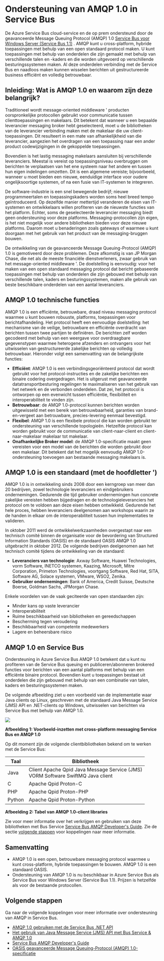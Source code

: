 <properties 
    pageTitle="Overzicht Service Bus AMQP met Java | Microsoft Azure" 
    description="Informatie over het gebruik van Java met de geavanceerde Message Queuing-Protocol (AMQP) 1.0 in Azure." 
    services="service-bus" 
    documentationCenter="java" 
    authors="sethmanheim" 
    manager="timlt" 
    editor=""/>

<tags 
    ms.service="service-bus" 
    ms.workload="na" 
    ms.tgt_pltfrm="na" 
    ms.devlang="Java" 
    ms.topic="article" 
    ms.date="10/04/2016" 
    ms.author="sethm"/>


# <a name="amqp-10-support-in-service-bus"></a>Ondersteuning van AMQP 1.0 in Service Bus

De Azure Service Bus cloud-service en de op prem ondersteund door de geavanceerde Message Queuing Protocol (AMQP) 1.0 [Service Bus voor Windows Server (Service Bus 1.1)](https://msdn.microsoft.com/library/dn282144.aspx) . AMQP kunt u cross-platform, hybride toepassingen met behulp van een open standaard protocol maken. U kunt toepassingen met behulp van onderdelen die zijn gemaakt met behulp van verschillende talen en -kaders en die worden uitgevoerd op verschillende besturingssystemen maken. Al deze onderdelen verbinding met de Service Bus en naadloos maken kunnen wisselen berichten uit gestructureerde business efficiënt en volledig betrouwbaar.

## <a name="introduction-what-is-amqp-10-and-why-is-it-important"></a>Inleiding: Wat is AMQP 1.0 en waarom zijn deze belangrijk?

Traditioneel wordt message-oriented middleware ' producten oorspronkelijke protocollen gebruikt voor communicatie tussen clienttoepassingen en makelaars. Dit betekent dat wanneer u een bepaalde leverancier messaging broker hebt geselecteerd, moet u de bibliotheken van de leverancier verbinding maken met de makelaar die uw client-toepassingen. Dit resulteert in een mate van afhankelijkheid van die leverancier, aangezien het overdragen van een toepassing naar een ander product codewijzigingen in de gekoppelde toepassingen. 

Bovendien is het lastig messaging makelaars aansluiten bij verschillende leveranciers. Meestal is vereist op toepassingsniveau overbruggen om berichten te verplaatsen van het ene systeem naar het andere en tussen hun eigen indelingen omzetten. Dit is een algemene vereiste; bijvoorbeeld, wanneer u moet bieden een nieuwe, eenduidige interface voor oudere ongelijksoortige systemen, of na een fusie van IT-systemen te integreren.

De software-industrie is een snel bewegende bedrijf; nieuwe programmeertalen en toepassingskaders worden soms heel breed tempo geïntroduceerd. Op dezelfde manier mettertijd veranderen de eisen van IT-systemen en ontwikkelaars willen profiteren van de nieuwste functies van het platform. Echter, soms de geselecteerde leverancier messaging biedt geen ondersteuning voor deze platforms. Messaging-protocollen zijn eigen, is het niet mogelijk voor andere bibliotheken bieden voor deze nieuwe platforms. Daarom moet u benaderingen zoals gateways of waarmee u kunt doorgaan met het gebruik van het product van de messaging-bruggen bouwen.

De ontwikkeling van de geavanceerde Message Queuing-Protocol (AMQP) 1.0 is gemotiveerd door deze problemen. Deze afkomstig is van JP Morgan Chase, die net als de meeste financiële dienstverleners, zwaar gebruik van het message-oriented middleware '. De doelstelling is eenvoudig: voor het maken van een open standaard messaging protocol dat bericht gebaseerde toepassingen met behulp van onderdelen die zijn gebouwd met behulp van verschillende talen, kaders en besturingssystemen, maken alle gebruik van beste beschikbare onderdelen van een aantal leveranciers.

## <a name="amqp-10-technical-features"></a>AMQP 1.0 technische functies

AMQP 1.0 is een efficiënte, betrouwbare, draad niveau messaging protocol waarmee u kunt bouwen robuuste, platforms, toepassingen voor berichtafhandeling. Het protocol heeft een eenvoudige doelstelling: het mechanisme van de veilige, betrouwbare en efficiënte overdracht van berichten tussen twee partijen te definiëren. De berichten zelf worden gecodeerd met behulp van een weergave voor overdraagbare gegevenstypen waarmee heterogene afzenders en ontvangers voor het uitwisselen van gestructureerde zakelijke berichten op volledig betrouwbaar. Hieronder volgt een samenvatting van de belangrijkste functies:

*    **Efficiënt**: AMQP 1.0 is een verbindingsgeoriënteerd protocol dat wordt gebruikt voor het protocol-instructies en de zakelijke berichten een binaire codering overgedragen. Het is uitgerust met geavanceerde datatransportbesturing regelingen te maximaliseren van het gebruik van het netwerk en de verbonden onderdelen. Dat zei, het protocol is ontworpen op een evenwicht tussen efficiëntie, flexibiliteit en interoperabiliteit te vinden zijn.
*    **Betrouwbaar**: de AMQP 1.0-protocol kunnen berichten worden uitgewisseld met een bereik van betrouwbaarheid, garanties van brand-en-vergeet aan betrouwbare, precies-levering eenmaal bevestigd.
*    **Flexibel**: AMQP 1.0 is een flexibele protocol die kan worden gebruikt ter ondersteuning van verschillende topologieën. Hetzelfde protocol kan worden gebruikt voor de communicatie van client-naar-client en client-naar-makelaar makelaar tot makelaar.
*    **Onafhankelijke Broker model**: de AMQP 1.0-specificatie maakt geen vereisten voor een model van de berichten die worden gebruikt door een makelaar. Dit betekent dat het mogelijk eenvoudig AMQP 1.0-ondersteuning toevoegen aan bestaande messaging makelaars is.

## <a name="amqp-10-is-a-standard-with-a-capital-s"></a>AMQP 1.0 is een standaard (met de hoofdletter ')

AMQP 1.0 is in ontwikkeling sinds 2008 door een kerngroep van meer dan 20 bedrijven, zowel technologie leveranciers en eindgebruikers ondernemingen. Gedurende die tijd gebruiker ondernemingen hun concrete zakelijke vereisten hebben bijgedragen en de technologieleveranciers het protocol om te voldoen aan deze eisen hebben ontwikkeld. Gedurende het hele proces, hebben leveranciers deelgenomen aan workshops waarin ze de handen in elkaar om de interoperabiliteit tussen hun implementaties te valideren.

In oktober 2011 werd de ontwikkelwerkzaamheden overgestapt naar een technisch comité binnen de organisatie voor de bevordering van Structured Information Standards (OASIS) en de standaard OASIS AMQP 1.0 uitgebracht in oktober 2012. De volgende bedrijven deelgenomen aan het technisch comité tijdens de ontwikkeling van de standaard:

*    **Leveranciers van technologie**: Axway Software, Huawei Technologies, vorm Software, INETCO systemen, Kaazing, Microsoft, Mitre Corporation, Primeton Technologies, voortgang Software, Red Hat, SITA, Software AG, Solace systemen, VMware, WSO2, Zenika.
*    **Gebruiker ondernemingen**: Bank of America, Credit Suisse, Deutsche Boerse, Goldman Sachs, JPMorgan Chase.

Enkele voordelen van de vaak geciteerde van open standaarden zijn:

*    Minder kans op vaste leverancier
*    Interoperabiliteit
*    Ruime beschikbaarheid van bibliotheken en gereedschappen
*    Bescherming tegen veroudering
*    Beschikbaarheid van competente medewerkers
*    Lagere en beheersbare risico

## <a name="amqp-10-and-service-bus"></a>AMQP 1.0 en Service Bus

Ondersteuning in Azure Service Bus AMQP 1.0 betekent dat u kunt nu profiteren van de Service Bus queuing en publiceren/abonneren brokered functies voor berichten van een aantal platforms met behulp van een efficiënte binaire protocol. Bovendien kunt u toepassingen bestaat uit onderdelen die zijn gebouwd met behulp van een combinatie van talen, kaders en besturingssystemen maken.

De volgende afbeelding ziet u een voorbeeld van de implementatie waar Java clients op Linux, geschreven met de standaard Java Message Service (JMS) API en .NET-clients op Windows, uitwisselen van berichten via Service Bus met behulp van AMQP 1.0.

![][0]

**Afbeelding 1: Voorbeeld-inzetten met cross-platform messaging Service Bus en AMQP 1.0**

Op dit moment zijn de volgende clientbibliotheken bekend om te werken met de Service Bus:

| Taal | Bibliotheek                                                                       |
|----------|-------------------------------------------------------------------------------|
| Java     | Client Apache Qpid Java Message Service (JMS)<br/>VORM Software SwiftMQ Java client |
| C        | Apache Qpid Proton-C                                                          |
| PHP      | Apache Qpid Proton-PHP                                                        |
| Python   | Apache Qpid Proton-Python                                                     |


**Afbeelding 2: Tabel van AMQP 1.0-client libraries**

Zie voor meer informatie over het verkrijgen en gebruiken van deze bibliotheken met Bus Service [Service Bus AMQP Developer's Guide][]. Zie de sectie [volgende stappen](service-bus-java-amqp-overview.md#next-steps) voor koppelingen naar meer informatie.

## <a name="summary"></a>Samenvatting

*    AMQP 1.0 is een open, betrouwbare messaging protocol waarmee u kunt cross-platform, hybride toepassingen te bouwen. AMQP 1.0 is een standaard OASIS.
*    Ondersteuning van AMQP 1.0 is nu beschikbaar in Azure Service Bus als Service Bus voor Windows Server (Service Bus 1.1). Prijzen is hetzelfde als voor de bestaande protocollen.

## <a name="next-steps"></a>Volgende stappen

Ga naar de volgende koppelingen voor meer informatie over ondersteuning van AMQP in Service Bus.

*    [AMQP 1.0 gebruiken met de Service Bus .NET API](service-bus-dotnet-advanced-message-queuing.md)
*    [Het gebruik van Java Message Service (JMS) API met Bus Service & AMQP 1.0](service-bus-java-how-to-use-jms-api-amqp.md)
*    [Service Bus AMQP Developer's Guide][]
*    [OASIS geavanceerde Message Queuing-Protocol (AMQP) 1.0-specificatie](http://docs.oasis-open.org/amqp/core/v1.0/os/amqp-core-complete-v1.0-os.pdf)

[0]: ./media/service-bus-java-amqp-overview/Example1.png
[Service Bus AMQP Developer's Guide]: service-bus-amqp-dotnet.md

 

